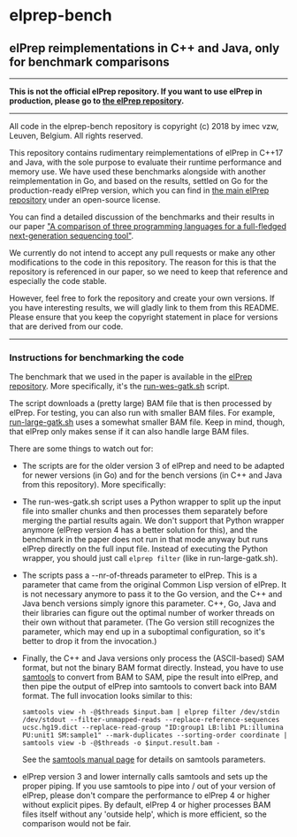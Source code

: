 # elprep-bench
## elPrep reimplementations in C++ and Java, only for benchmark comparisons

---

**This is not the official elPrep repository. If you want to use elPrep in production, please go to [the elPrep repository](https://github.com/exascience/elprep "elPrep repository").**

---

All code in the elprep-bench repository is copyright (c) 2018 by imec vzw, Leuven, Belgium. All rights reserved.

This repository contains rudimentary reimplementations of elPrep in C++17 and Java, with the sole purpose to evaluate their runtime performance and memory use. We have used these benchmarks alongside with another reimplementation in Go, and based on the results, settled on Go for the production-ready elPrep version, which you can find in [the main elPrep repository](https://github.com/exascience/elprep "elPrep repository") under an open-source license.

You can find a detailed discussion of the benchmarks and their results in our paper ["A comparison of three programming languages for a full-fledged next-generation sequencing tool"](https://doi.org/10.1186/s12859-019-2903-5).

We currently do not intend to accept any pull requests or make any other modifications to the code in this repository. The reason for this is that the repository is referenced in our paper, so we need to keep that reference and especially the code stable.

However, feel free to fork the repository and create your own versions. If you have interesting results, we will gladly link to them from this README. Please ensure that you keep the copyright statement in place for versions that are derived from our code.

---

### Instructions for benchmarking the code

The benchmark that we used in the paper is available in the [elPrep repository](https://github.com/exascience/elprep/tree/v3.04/demo). More specifically, it's the [run-wes-gatk.sh](https://github.com/ExaScience/elprep/blob/v3.04/demo/run-wes-gatk.sh) script.

The script downloads a (pretty large) BAM file that is then processed by elPrep. For testing, you can also run with smaller BAM files. For example, [run-large-gatk.sh](https://github.com/ExaScience/elprep/blob/v3.04/demo/run-large-gatk.sh) uses a somewhat smaller BAM file. Keep in mind, though, that elPrep only makes sense if it can also handle large BAM files.

There are some things to watch out for:

- The scripts are for the older version 3 of elPrep and need to be adapted for newer versions (in Go) and for the bench versions (in C++ and Java from this repository). More specifically:

- The run-wes-gatk.sh script uses a Python wrapper to split up the input file into smaller chunks and then processes them separately before merging the partial results again. We don't support that Python wrapper anymore (elPrep version 4 has a better solution for this), and the benchmark in the paper does not run in that mode anyway but runs elPrep directly on the full input file. Instead of executing the Python wrapper, you should just call `elprep filter` (like in run-large-gatk.sh).

- The scripts pass a --nr-of-threads parameter to elPrep. This is a parameter that came from the original Common Lisp version of elPrep. It is not necessary anymore to pass it to the Go version, and the C++ and Java bench versions simply ignore this parameter. C++, Go, Java and their libraries can figure out the optimal number of worker threads on their own without that parameter. (The Go version still recognizes the parameter, which may end up in a suboptimal configuration, so it's better to drop it from the invocation.)

- Finally, the C++ and Java versions only process the (ASCII-based) SAM format, but not the binary BAM format directly. Instead, you have to use [samtools](https://github.com/samtools/samtools) to convert from BAM to SAM, pipe the result into elPrep, and then pipe the output of elPrep into samtools to convert back into BAM format. The full invocation looks similar to this:

  `
  samtools view -h -@$threads $input.bam | elprep filter /dev/stdin /dev/stdout --filter-unmapped-reads --replace-reference-sequences ucsc.hg19.dict --replace-read-group "ID:group1 LB:lib1 PL:illumina PU:unit1 SM:sample1" --mark-duplicates --sorting-order coordinate | samtools view -b -@$threads -o $input.result.bam -                                      
  `
  
  See  the [samtools manual page](https://www.htslib.org/doc/samtools.html) for details on samtools parameters.

- elPrep version 3 and lower internally calls samtools and sets up the proper piping. If you use samtools to pipe into / out of your version of elPrep, please don't compare the performance to elPrep 4 or higher without explicit pipes. By default, elPrep 4 or higher processes BAM files itself without any 'outside help', which is more efficient, so the comparison would not be fair.
